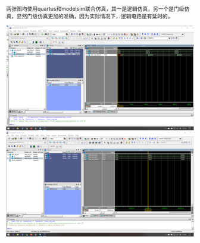 两张图均使用quartus和modelsim联合仿真，其一是逻辑仿真，另一个是门级仿真，显然门级仿真更加的准确，因为实际情况下，逻辑电路是有延时的。

![](https://github.com/lizejia2361/-/blob/main/Noot.2/%E8%BD%AF%E4%BB%B6%E5%AE%9E%E7%8E%B0/%E8%81%94%E5%90%88%E4%BB%BF%E7%9C%9F_%E9%97%A8%E7%BA%A7%E4%BB%BF%E7%9C%9F.png)
![](https://github.com/lizejia2361/-/blob/main/Noot.2/%E8%BD%AF%E4%BB%B6%E5%AE%9E%E7%8E%B0/%E8%81%94%E5%90%88%E4%BB%BF%E7%9C%9F_%E9%80%BB%E8%BE%91%E4%BB%BF%E7%9C%9F.png)


